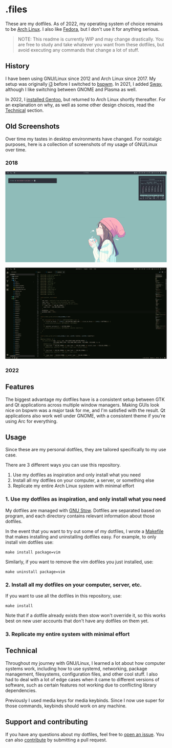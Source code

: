 # .files

These are my dotfiles. As of 2022, my operating system of choice remains to be [Arch Linux](https://archlinux.org/). I also like [Fedora](https://getfedora.org/), but I don't use it for anything serious.

> NOTE: This readme is currently WIP and may change drastically. You are free to study and take whatever you want from these dotfiles, but avoid executing any commands that change a lot of stuff.

## History

I have been using GNU/Linux since 2012 and Arch Linux since 2017. My setup was originally [i3](https://i3wm.org/) before I switched to [bspwm](https://wiki.archlinux.org/title/Bspwm). In 2021, I added [Sway](https://swaywm.org/), although I like switching between GNOME and Plasma as well.

In 2022, I [installed Gentoo](https://wiki.gentoo.org/wiki/Handbook:AMD64/Full/Installation), but returned to Arch Linux shortly thereafter. For an explanation on why, as well as some other design choices, read the [Technical](#technical) section.

## Old Screenshots

Over time my tastes in desktop environments have changed. For nostalgic purposes, here is a collection of screenshots of my usage of GNU/Linux over time.

### 2018

![Screenshot of Tari, my Arch Linux setup.](./.archlinux/screenshots/01.jpg)

![Screenshot of Tari with Code and the wal color scheme.](./.archlinux/screenshots/code.jpg)

### 2022

## Features

The biggest advantage my dotfiles have is a consistent setup between GTK and Qt applications across multiple window managers. Making GUIs look nice on bspwm was a major task for me, and I'm satisfied with the result. Qt applications also work well under GNOME, with a consistent theme if you're using Arc for everything.

## Usage

Since these are my personal dotfiles, they are tailored specifically to my use case.

There are 3 different ways you can use this repository.

1. Use my dotfiles as inspiration and only install what you need
2. Install all my dotfiles on your computer, a server, or something else
3. Replicate my entire Arch Linux system with minimal effort

### 1. Use my dotfiles as inspiration, and only install what you need

My dotfiles are managed with [GNU Stow](https://www.gnu.org/software/stow/manual/stow.html). Dotfiles are separated based on program, and each directory contains relevant information about those dotfiles.

In the event that you want to try out some of my dotfiles, I wrote a [Makefile](./Makefile) that makes installing and uninstalling dotfiles easy. For example, to only install vim dotfiles use:

```
make install package=vim
```

Similarly, if you want to remove the vim dotfiles you just installed, use:

```
make uninstall package=vim
```

### 2. Install all my dotfiles on your computer, server, etc.

If you want to use all the dotfiles in this repository, use:

```
make install
```

Note that if a dotfile already exists then stow won't override it, so this works best on new user accounts that don't have any dotfiles on them yet.

### 3. Replicate my entire system with minimal effort

## Technical

Throughout my journey with GNU/Linux, I learned a lot about how computer systems work, including how to use systemd, networking, package management, filesystems, configuration files, and other cool stuff. I also had to deal with a lot of edge cases when it came to different versions of software, such as certain features not working due to conflicting library dependencies.

Previously I used media keys for media keybinds. Since I now use super for those commands, keybinds should work on any machine.

## Support and contributing

If you have any questions about my dotfiles, feel free to [open an issue](https://github.com/donovanglover/dotfiles/issues). You can also [contribute](./CONTRIBUTING.md) by submitting a pull request.
